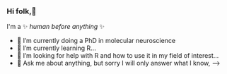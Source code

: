 ### Hi folk,👋
I'm a ✨ _human before anything_ ✨ 

- 🔭 I’m currently doing a PhD in molecular neuroscience
- 🌱 I’m currently learning R...
- 🤔 I’m looking for help with R and how to use it in my field of interest...
- 💬 Ask me about anything, but sorry I will only answer what I know,
-->
